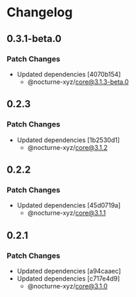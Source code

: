 # Changelog

## 0.3.1-beta.0

### Patch Changes

- Updated dependencies [4070b154]
  - @nocturne-xyz/core@3.1.3-beta.0

## 0.2.3

### Patch Changes

- Updated dependencies [1b2530d1]
  - @nocturne-xyz/core@3.1.2

## 0.2.2

### Patch Changes

- Updated dependencies [45d0719a]
  - @nocturne-xyz/core@3.1.1

## 0.2.1

### Patch Changes

- Updated dependencies [a94caaec]
- Updated dependencies [c717e4d9]
  - @nocturne-xyz/core@3.1.0
